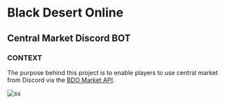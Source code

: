 # Black Desert Online
## Central Market Discord BOT
### CONTEXT

The purpose behind this project is to enable players to use central market from Discord via the [BDO Market API](https://documenter.getpostman.com/view/4028519/TzK2bEVg).

![ss](https://cdn.discordapp.com/attachments/1035852765756411995/1061978960881274960/image.png)